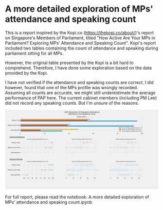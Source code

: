 # A more detailed exploration of MPs' attendance and speaking count

This is a report inspired by the Kopi.co (https://thekopi.co/about/)'s report on Singapore's Members of Parliament, titled "How Active Are Your MPs in Parliament? Exploring MPs’ Attendance and Speaking Count". Kopi's report included two tables containing the count of attendance and speaking during parliament sitting for all MPs.

However, the original table presented by the Kopi is a bit hard to comprehend. Therefore, I have done some exploration based on the data provided by the Kopi.

I have not verified if the attendance and speaking counts are correct. I did however, found that one of the MPs profile was wrongly recorded.
Assuming all counts are accurate, we might still underestimate the average performance of PAP here. The current cabinet members (including PM Lee) did not record any speaking counts. But I'm unsure of the reasons.

![dashboard](https://github.com/lingjie00/exploring_Sg_MP_attendance_and_speaking_count/raw/master/output/dashboard.png)

For full report, please read the notebook: A more detailed exploration of MPs' attendance and speaking count.ipynb 

